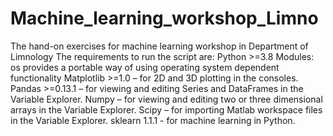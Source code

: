 # Machine_learning_workshop_Limno
The hand-on exercises for machine learning workshop in Department of Limnology
The requirements to run the script are:
Python >=3.8
Modules:
os provides a portable way of using operating system dependent functionality
Matplotlib >=1.0 – for 2D and 3D plotting in the consoles.
Pandas >=0.13.1 – for viewing and editing Series and DataFrames in the Variable Explorer.
Numpy – for viewing and editing two or three dimensional arrays in the Variable Explorer.
Scipy – for importing Matlab workspace files in the Variable Explorer.
sklearn 1.1.1 - for machine learning in Python.
